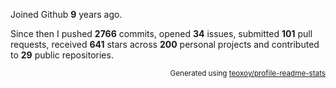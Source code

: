 Joined Github **9** years ago.

Since then I pushed **2766** commits, opened **34** issues, submitted **101** pull requests, received **641** stars across **200** personal projects and contributed to **29** public repositories.

<p align="right"><sub>Generated using <a href="https://github.com/marketplace/actions/profile-readme-stats">teoxoy/profile-readme-stats</a></sub></p>
